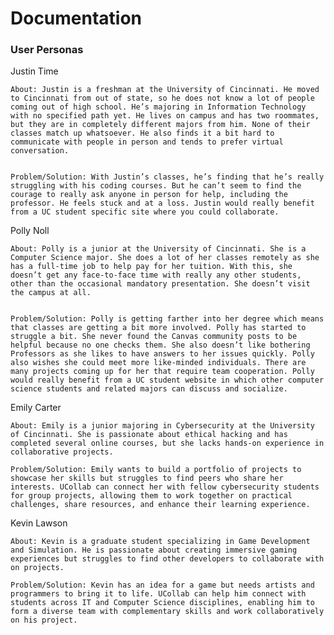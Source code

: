 # Documentation


### User Personas

 

Justin Time 

	About: Justin is a freshman at the University of Cincinnati. He moved to Cincinnati from out of state, so he does not know a lot of people coming out of high school. He’s majoring in Information Technology with no specified path yet. He lives on campus and has two roommates, but they are in completely different majors from him. None of their classes match up whatsoever. He also finds it a bit hard to communicate with people in person and tends to prefer virtual conversation. 


	Problem/Solution: With Justin’s classes, he’s finding that he’s really struggling with his coding courses. But he can’t seem to find the courage to really ask anyone in person for help, including the professor. He feels stuck and at a loss. Justin would really benefit from a UC student specific site where you could collaborate.  

 

 

Polly Noll 

	About: Polly is a junior at the University of Cincinnati. She is a Computer Science major. She does a lot of her classes remotely as she has a full-time job to help pay for her tuition. With this, she doesn’t get any face-to-face time with really any other students, other than the occasional mandatory presentation. She doesn’t visit the campus at all. 


	Problem/Solution: Polly is getting farther into her degree which means that classes are getting a bit more involved. Polly has started to struggle a bit. She never found the Canvas community posts to be helpful because no one checks them. She also doesn’t like bothering Professors as she likes to have answers to her issues quickly. Polly also wishes she could meet more like-minded individuals. There are many projects coming up for her that require team cooperation. Polly would really benefit from a UC student website in which other computer science students and related majors can discuss and socialize.  



Emily Carter

	About: Emily is a junior majoring in Cybersecurity at the University of Cincinnati. She is passionate about ethical hacking and has completed several online courses, but she lacks hands-on experience in collaborative projects.

	Problem/Solution: Emily wants to build a portfolio of projects to showcase her skills but struggles to find peers who share her interests. UCollab can connect her with fellow cybersecurity students for group projects, allowing them to work together on practical challenges, share resources, and enhance their learning experience.



Kevin Lawson

	About: Kevin is a graduate student specializing in Game Development and Simulation. He is passionate about creating immersive gaming experiences but struggles to find other developers to collaborate with on projects.

	Problem/Solution: Kevin has an idea for a game but needs artists and programmers to bring it to life. UCollab can help him connect with students across IT and Computer Science disciplines, enabling him to form a diverse team with complementary skills and work collaboratively on his project.
